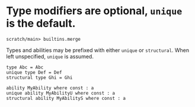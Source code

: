 # Type modifiers are optional, `unique` is the default.

``` ucm :hide
scratch/main> builtins.merge
```

Types and abilities may be prefixed with either `unique` or `structural`. When left unspecified, `unique` is assumed.

``` unison
type Abc = Abc
unique type Def = Def
structural type Ghi = Ghi

ability MyAbility where const : a
unique ability MyAbilityU where const : a
structural ability MyAbilityS where const : a
```
